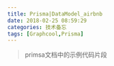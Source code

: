 ```yaml
---
title: Prisma|DataModel_airbnb
date: 2018-02-25 08:59:29
categories: 技术备忘
tags: [Graphcool,Prisma]
---
```

>primsa文档中的示例代码片段


<script src="https://embed.cacher.io/85023dd60d67ac41fda814c05e2b1fa2290afc43.js?a=b842df64428ada731cf8e583dd43577c&t=atom_one_light"></script>



